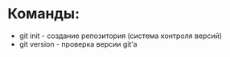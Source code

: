 # **Команды:**

* git init - создание репозитория (система контроля версий)
* git version - проверка версии git’а
